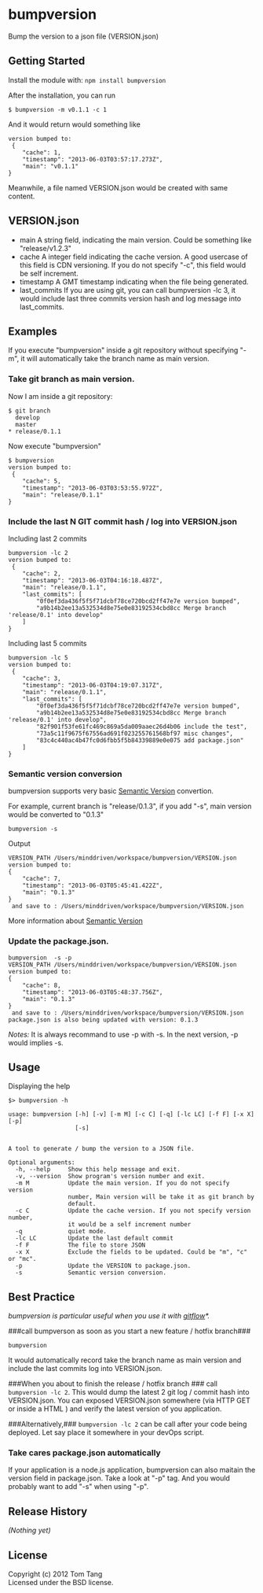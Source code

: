 # bumpversion

Bump the version to a json file (VERSION.json)

## Getting Started
Install the module with: `npm install bumpversion`

After the installation, you can run
```shell
$ bumpversion -m v0.1.1 -c 1
```

And it would return would something like 
```
version bumped to:
 {
    "cache": 1,
    "timestamp": "2013-06-03T03:57:17.273Z",
    "main": "v0.1.1"
}
```
Meanwhile, a file named VERSION.json would be created with same content.

## VERSION.json

* main 
  A string field, indicating the main version. Could be something like "release/v1.2.3"
* cache
  A integer field indicating the cache version. A good usercase of this field is CDN versioning.
  If you do not specify "-c", this field would be self increment.
* timestamp
  A GMT timestamp indicating when the file being generated.
* last_commits
  If you are using git, you can call bumpversion -lc 3, it would include last three commits version hash and log message  into last_commits.


## Examples
If you execute "bumpversion" inside a git repository without specifying "-m", it will automatically take the branch name as main version.

### Take git branch as main version.
Now I am inside a git repository:
```shell
$ git branch
  develop
  master
* release/0.1.1
```

Now execute "bumpversion"
```shell
$ bumpversion
version bumped to:
 {
    "cache": 5,
    "timestamp": "2013-06-03T03:53:55.972Z",
    "main": "release/0.1.1"
}
```

### Include the last N GIT commit hash / log into VERSION.json
Including last 2 commits
```
bumpversion -lc 2
version bumped to:
 {
    "cache": 2,
    "timestamp": "2013-06-03T04:16:18.487Z",
    "main": "release/0.1.1",
    "last_commits": [
        "0f0ef3da436f5f5f71dcbf78ce720bcd2ff47e7e version bumped",
        "a9b14b2ee13a532534d8e75e0e83192534cbd8cc Merge branch 'release/0.1' into develop"
    ]
}
```

Including last 5 commits
```
bumpversion -lc 5
version bumped to:
 {
    "cache": 3,
    "timestamp": "2013-06-03T04:19:07.317Z",
    "main": "release/0.1.1",
    "last_commits": [
        "0f0ef3da436f5f5f71dcbf78ce720bcd2ff47e7e version bumped",
        "a9b14b2ee13a532534d8e75e0e83192534cbd8cc Merge branch 'release/0.1' into develop",
        "82f901f53fe61fc469c869a5da009aaec26d4b06 include the test",
        "73a5c11f9675f67556ad691f023255761568bf97 misc changes",
        "83c4c440ac4b47fc0d6fbb5f5b84339889e0e075 add package.json"
    ]
}
```

### Semantic version conversion
bumpversion supports very basic [Semantic Version](http://semver.org/) convertion.



For example, current branch is "release/0.1.3", if you add "-s", main version would be converted to "0.1.3"

```
bumpversion -s
```

Output

```
VERSION_PATH /Users/minddriven/workspace/bumpversion/VERSION.json
version bumped to:
{
    "cache": 7,
    "timestamp": "2013-06-03T05:45:41.422Z",
    "main": "0.1.3"
}
 and save to : /Users/minddriven/workspace/bumpversion/VERSION.json
```

More information about [Semantic Version](http://semver.org/)

### Update the package.json.

```
bumpversion  -s -p
VERSION_PATH /Users/minddriven/workspace/bumpversion/VERSION.json
version bumped to:
{
    "cache": 8,
    "timestamp": "2013-06-03T05:48:37.756Z",
    "main": "0.1.3"
}
 and save to : /Users/minddriven/workspace/bumpversion/VERSION.json
package.json is also being updated with version: 0.1.3
```
_Notes:_
It is always recommand to use -p with -s. In the next version, -p would implies -s.


## Usage
Displaying the help

```shell
$> bumpversion -h
```

```
usage: bumpversion [-h] [-v] [-m M] [-c C] [-q] [-lc LC] [-f F] [-x X] [-p]
                   [-s]


A tool to generate / bump the version to a JSON file.

Optional arguments:
  -h, --help     Show this help message and exit.
  -v, --version  Show program's version number and exit.
  -m M           Update the main version. If you do not specify version
                 number, Main version will be take it as git branch by
                 default.
  -c C           Update the cache version. If you not specify version number,
                 it would be a self increment number
  -q             quiet mode.
  -lc LC         Update the last default commit
  -f F           The file to store JSON
  -x X           Exclude the fields to be updated. Could be "m", "c" or "mc".
  -p             Update the VERSION to package.json.
  -s             Semantic version conversion.
```

## Best Practice ##

_bumpversion is particular useful when you use it with [gitflow](https://github.com/nvie/gitflow)*._

###call bumpverson as soon as you start a new feature / hotfix branch###

```
bumpversion
```
It would automatically record take the branch name as main version and include the last commits log into VERSION.json.

###When you about to finish the release / hotfix branch ###
call ```bumpversion -lc 2```. This would dump the latest 2 git log / commit hash into VERSION.json.
You can exposed VERSION.json somewhere (via HTTP GET or inside a HTML ) and verify the latest version of you application.

###Alternatively,###
```bumpversion -lc 2``` can be call after your code being deployed. Let say place it somewhere in your devOps script.

### Take cares package.json automatically ###
If your application is a node.js application, bumpversion can also maitain the version field in package.json.
Take a look at "-p" tag. And you would probably want to add "-s" when using "-p".



## Release History
_(Nothing yet)_

## License
Copyright (c) 2012 Tom Tang  
Licensed under the BSD license.
